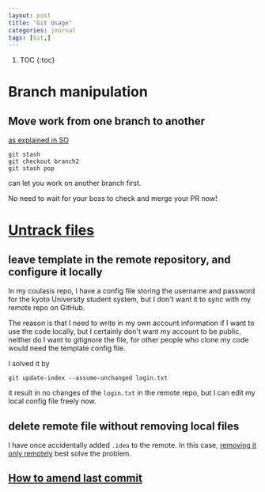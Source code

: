 ```yaml
---
layout: post
title: "Git Usage"
categories: journal
tags: [Git,]
---
```


1. TOC
{:toc}

# Branch manipulation

## Move work from one branch to another 
[as explained in SO](http://stackoverflow.com/questions/556923/how-to-merge-my-local-uncommitted-changes-into-another-git-branch)

```git
git stash
git checkout branch2
git stash pop
```

can let you work on another branch first. 

No need to wait for your boss to check and merge your PR now! 

# [Untrack files](http://stackoverflow.com/questions/9794931/keep-file-in-a-git-repo-but-dont-track-changes)

## leave template in the remote repository, and configure it locally 

In my coulasis repo, 
I have a config file storing the username and password for the kyoto University student system,
but I don't want it to sync with my remote repo on GitHub.

The reason is that I need to write in my own account information if I want to use the code locally,
but I certainly don't want my account to be public,
neither do I want to gitignore the file,
for other people who clone my code would need the template config file.

I solved it by 

`git update-index --assume-unchanged login.txt`

it result in no changes of the `login.txt` in the remote repo,
but I can edit my local config file freely now.

## delete remote file without removing local files

I have once accidentally added `.idea` to the remote. 
In this case,
[removing it only remotely](http://stackoverflow.com/questions/1143796/remove-a-file-from-a-git-repository-without-deleting-it-from-the-local-filesyste)
best solve the problem.

## [How to amend last commit](https://nathanhoad.net/git-amend-your-last-commit)
